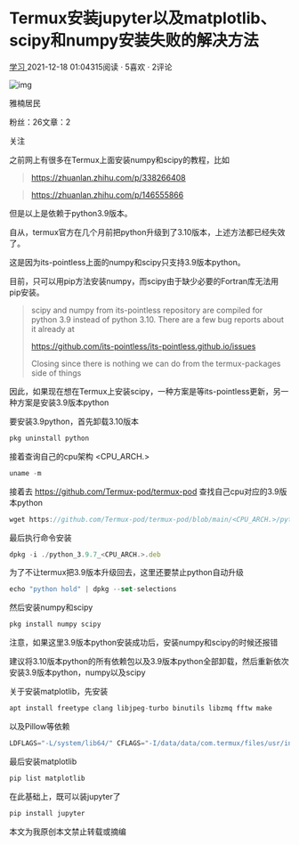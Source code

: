 # Termux安装jupyter以及matplotlib、scipy和numpy安装失败的解决方法

[学习 ](https://www.bilibili.com/read/technology#rid=34?from=articleDetail)2021-12-18 01:04315阅读 · 5喜欢 · 2评论

![img](https://i0.hdslb.com/bfs/face/ec15312dffcbe645d5e39a41e25e0c493c27389d.jpg@96w_96h_1c_1s.webp)

雅楠居民





粉丝：26文章：2

关注



之前网上有很多在Termux上面安装numpy和scipy的教程，比如

> https://zhuanlan.zhihu.com/p/338266408

> https://zhuanlan.zhihu.com/p/146555866

但是以上是依赖于python3.9版本。

自从，termux官方在几个月前把python升级到了3.10版本，上述方法都已经失效了。

这是因为its-pointless上面的numpy和scipy只支持3.9版本python。

目前，只可以用pip方法安装numpy，而scipy由于缺少必要的Fortran库无法用pip安装。

> scipy and numpy from its-pointless repository are compiled for python 3.9 instead of python 3.10. There are a few bug reports about it already at 
>
> https://github.com/its-pointless/its-pointless.github.io/issues
>
> Closing since there is nothing we can do from the termux-packages side of things

因此，如果现在想在Termux上安装scipy，一种方案是等its-pointless更新，另一种方案是安装3.9版本python

要安装3.9python，首先卸载3.10版本

```javascript
pkg uninstall python
```

接着查询自己的cpu架构 <CPU_ARCH.>

```javascript
uname -m
```

接着去 https://github.com/Termux-pod/termux-pod 查找自己cpu对应的3.9版本python

```javascript
wget https://github.com/Termux-pod/termux-pod/blob/main/<CPU_ARCH.>/python/python_3.9.7_<CPU_ARCH.>.deb
```

最后执行命令安装

```javascript
dpkg -i ./python_3.9.7_<CPU_ARCH.>.deb
```

为了不让termux把3.9版本升级回去，这里还要禁止python自动升级

```javascript
echo "python hold" | dpkg --set-selections
```

然后安装numpy和scipy

```javascript
pkg install numpy scipy
```



注意，如果这里3.9版本python安装成功后，安装numpy和scipy的时候还报错

建议将3.10版本python的所有依赖包以及3.9版本python全部卸载，然后重新依次安装3.9版本python，numpy以及scipy



关于安装matplotlib，先安装

```javascript
apt install freetype clang libjpeg-turbo binutils libzmq fftw make
```

以及Pillow等依赖

```javascript
LDFLAGS="-L/system/lib64/" CFLAGS="-I/data/data/com.termux/files/usr/include/" pip install Pillow
```

最后安装matplotlib

```javascript
pip list matplotlib
```



在此基础上，既可以装jupyter了

```javascript
pip install jupyter
```



本文为我原创本文禁止转载或摘编